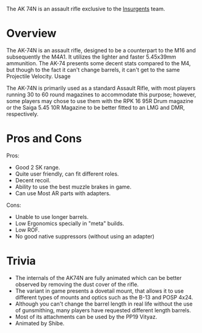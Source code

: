 The AK 74N is an assault rifle exclusive to the [Insurgents](https://duckduckgo.com) team.

# Overview

The AK-74N is an assault rifle, designed to be a counterpart to the M16 and subsequently the M4A1. It utilizes the lighter and faster 5.45x39mm ammunition. The AK-74 presents some decent stats compared to the M4, but though to the fact it can't change barrels, it can't get to the same Projectile Velocity.
Usage

The AK-74N is primarily used as a standard Assault Rifle, with most players running 30 to 60 round magazines to accommodate this purpose; however, some players may chose to use them with the RPK 16 95R Drum magazine or the Saiga 5.45 10R Magazine to be better fitted to an LMG and DMR, respectively.

# Pros and Cons

Pros:

-   Good 2 SK range.
-   Quite user friendly, can fit different roles.
-   Decent recoil.
-   Ability to use the best muzzle brakes in game.
-   Can use Most AR parts with adapters.

Cons:

-   Unable to use longer barrels.
-   Low Ergonomics specially in "meta" builds.
-   Low ROF.
-   No good native suppressors (without using an adapter)

# Trivia

-   The internals of the AK74N are fully animated which can be better observed by removing the dust cover of the rifle.
-   The variant in game presents a dovetail mount, that allows it to use different types of mounts and optics such as the B-13 and POSP 4x24.
-   Although you can't change the barrel length in real life without the use of gunsmithing, many players have requested different length barrels.
-   Most of its attachments can be used by the PP19 Vityaz.
-   Animated by Shibe.
